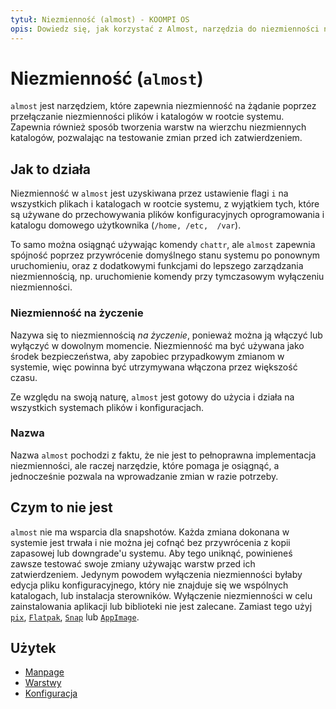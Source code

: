 ```yaml
---
tytuł: Niezmienność (almost) - KOOMPI OS
opis: Dowiedz się, jak korzystać z Almost, narzędzia do niezmienności na żądanie.
---
```


# Niezmienność (`almost`)

`almost` jest narzędziem, które zapewnia niezmienność na żądanie poprzez przełączanie 
niezmienności plików i katalogów w rootcie systemu. Zapewnia również sposób tworzenia 
warstw na wierzchu niezmiennych katalogów, pozwalając na testowanie zmian przed ich 
zatwierdzeniem.

## Jak to działa

Niezmienność w `almost` jest uzyskiwana przez ustawienie flagi `i` na wszystkich plikach 
i katalogach w rootcie systemu, z wyjątkiem tych, które są używane do przechowywania 
plików konfiguracyjnych oprogramowania i katalogu domowego użytkownika (`/home, /etc, 
/var`).

To samo można osiągnąć używając komendy `chattr`, ale `almost` zapewnia spójność poprzez 
przywrócenie domyślnego stanu systemu po ponownym uruchomieniu, oraz z dodatkowymi 
funkcjami do lepszego zarządzania niezmiennością, np. uruchomienie komendy przy 
tymczasowym wyłączeniu niezmienności.

### Niezmienność na życzenie

Nazywa się to niezmiennością *na życzenie*, ponieważ można ją włączyć lub wyłączyć w 
dowolnym momencie. Niezmienność ma być używana jako środek bezpieczeństwa, aby zapobiec 
przypadkowym zmianom w systemie, więc powinna być utrzymywana włączona przez większość 
czasu.

Ze względu na swoją naturę, `almost` jest gotowy do użycia i działa na wszystkich 
systemach plików i konfiguracjach.

### Nazwa

Nazwa `almost` pochodzi z faktu, że nie jest to pełnoprawna implementacja niezmienności, 
ale raczej narzędzie, które pomaga je osiągnąć, a jednocześnie pozwala na wprowadzanie 
zmian w razie potrzeby.

## Czym to nie jest

`almost` nie ma wsparcia dla snapshotów. Każda zmiana dokonana w systemie jest trwała 
i nie można jej cofnąć bez przywrócenia z kopii zapasowej lub downgrade'u systemu. Aby 
tego uniknąć, powinieneś zawsze testować swoje zmiany używając warstw przed ich 
zatwierdzeniem. Jedynym powodem wyłączenia niezmienności byłaby edycja pliku 
konfiguracyjnego, który nie znajduje się we wspólnych katalogach, lub instalacja 
sterowników. Wyłączenie niezmienności w celu zainstalowania aplikacji lub biblioteki 
nie jest zalecane. Zamiast tego użyj [`pix`](/docs/pix), [`Flatpak`](/docs/flatpak),
[`Snap`](/docs/snap) lub [`AppImage`](/docs/appimage).

## Użytek

- [Manpage](/docs/almost/manpage)
- [Warstwy](/docs/almost/layers)
- [Konfiguracja](/docs/almost/configuration)
